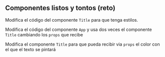 ## Componentes listos y tontos (reto)

Modifica el código del componente `Title` para que tenga estilos.

Modifica el código del componente `App` y usa dos veces el componente
`Title` cambiando los `props` que recibe

Modifica el componente `Title` para que pueda recibir via `props` el color con
el que el texto se pintará
